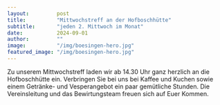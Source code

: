 ```yaml
---
layout:			post
title:			"Mittwochstreff an der Hofboschhütte"
subtitle:		"jeden 2. Mittwoch im Monat"
date:			2024-09-01
author:			""
image:			"/img/boesingen-hero.jpg"
featured_image:	"/img/boesingen-hero.jpg"
---
```


Zu unserem Mittwochstreff laden wir ab 14.30 Uhr ganz herzlich an die Hofboschhütte ein. Verbringen Sie bei uns bei Kaffee und Kuchen sowie einem Getränke- und Vesperangebot ein paar gemütliche Stunden. Die Vereinsleitung und das Bewirtungsteam freuen sich auf Euer Kommen.
